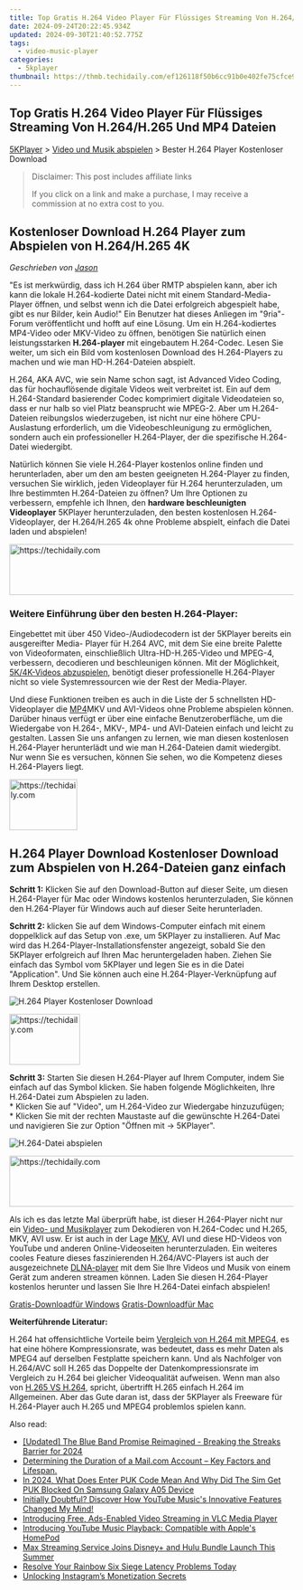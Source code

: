 ```yaml
---
title: Top Gratis H.264 Video Player Für Flüssiges Streaming Von H.264/H.265 Und MP4 Dateien
date: 2024-09-24T20:22:45.934Z
updated: 2024-09-30T21:40:52.775Z
tags:
  - video-music-player
categories:
  - 5kplayer
thumbnail: https://thmb.techidaily.com/ef126118f50b6cc91b0e402fe75cfce958a6a6e6b161357abe8bae35407eca1c.jpg
---
```


## Top Gratis H.264 Video Player Für Flüssiges Streaming Von H.264/H.265 Und MP4 Dateien

[5KPlayer](https://tools.techidaily.com/5kplayer/products/) \> [Video und Musik abspielen](https://tools.techidaily.com/5kplayer/video-music-player/) \> Bester H.264 Player Kostenloser Download 

>  Disclaimer: This post includes affiliate links
>
>  If you click on a link and make a purchase, I may receive a commission at no extra cost to you.
>

## Kostenloser Download H.264 Player zum Abspielen von H.264/H.265 4K

 _Geschrieben von [Jason](https://www.quora.com/profile/Jason-Copper-1)_

"Es ist merkwürdig, dass ich H.264 über RMTP abspielen kann, aber ich kann die lokale H.264-kodierte Datei nicht mit einem Standard-Media-Player öffnen, und selbst wenn ich die Datei erfolgreich abgespielt habe, gibt es nur Bilder, kein Audio!" Ein Benutzer hat dieses Anliegen im "9ria"-Forum veröffentlicht und hofft auf eine Lösung. Um ein H.264-kodiertes MP4-Video oder MKV-Video zu öffnen, benötigen Sie natürlich einen leistungsstarken **H.264-player** mit eingebautem H.264-Codec. Lesen Sie weiter, um sich ein Bild vom kostenlosen Download des H.264-Players zu machen und wie man HD-H.264-Dateien abspielt. 

H.264, AKA AVC, wie sein Name schon sagt, ist Advanced Video Coding, das für hochauflösende digitale Videos weit verbreitet ist. Ein auf dem H.264-Standard basierender Codec komprimiert digitale Videodateien so, dass er nur halb so viel Platz beansprucht wie MPEG-2\. Aber um H.264-Dateien reibungslos wiederzugeben, ist nicht nur eine höhere CPU-Auslastung erforderlich, um die Videobeschleunigung zu ermöglichen, sondern auch ein professioneller H.264-Player, der die spezifische H.264-Datei wiedergibt. 

Natürlich können Sie viele H.264-Player kostenlos online finden und herunterladen, aber um den am besten geeigneten H.264-Player zu finden, versuchen Sie wirklich, jeden Videoplayer für H.264 herunterzuladen, um Ihre bestimmten H.264-Dateien zu öffnen? Um Ihre Optionen zu verbessern, empfehle ich Ihnen, den **hardware beschleunigten Videoplayer** 5KPlayer herunterzuladen, den besten kostenlosen H.264-Videoplayer, der H.264/H.265 4k ohne Probleme abspielt, einfach die Datei laden und abspielen! 

<!-- affiliate ads begin -->
<a href="https://dhgate.sjv.io/c/5597632/1172027/12108" target="_top" id="1172027">
  <img src="//a.impactradius-go.com/display-ad/12108-1172027" border="0" alt="https://techidaily.com" width="728" height="90"/>
</a>
<img height="0" width="0" src="https://dhgate.sjv.io/i/5597632/1172027/12108" style="position:absolute;visibility:hidden;" border="0" />
<!-- affiliate ads end -->

###  Weitere Einführung über den besten H.264-Player:

Eingebettet mit über 450 Video-/Audiodecodern ist der 5KPlayer bereits ein ausgereifter Media- Player für H.264 AVC, mit dem Sie eine breite Palette von Videoformaten, einschließlich Ultra-HD-H.265-Video und MPEG-4, verbessern, decodieren und beschleunigen können. Mit der Möglichkeit, [5K/4K-Videos abzuspielen](https://tools.techidaily.com/5kplayer/video-music-player/), benötigt dieser professionelle H.264-Player nicht so viele Systemressourcen wie der Rest der Media-Player. 

Und diese Funktionen treiben es auch in die Liste der 5 schnellsten HD-Videoplayer die [MP4](https://tools.techidaily.com/5kplayer/video-music-player/)MKV und AVI-Videos ohne Probleme abspielen können. Darüber hinaus verfügt er über eine einfache Benutzeroberfläche, um die Wiedergabe von H.264-, MKV-, MP4- und AVI-Dateien einfach und leicht zu gestalten. Lassen Sie uns anfangen zu lernen, wie man diesen kostenlosen H.264-Player herunterlädt und wie man H.264-Dateien damit wiedergibt. Nur wenn Sie es versuchen, können Sie sehen, wo die Kompetenz dieses H.264-Players liegt. 

<!-- affiliate ads begin -->
<a href="https://aligracehair.sjv.io/c/5597632/2135349/19272" target="_top" id="2135349">
  <img src="//a.impactradius-go.com/display-ad/19272-2135349" border="0" alt="https://techidaily.com" width="120" height="90"/>
</a>
<img height="0" width="0" src="https://aligracehair.sjv.io/i/5597632/2135349/19272" style="position:absolute;visibility:hidden;" border="0" />
<!-- affiliate ads end -->

## H.264 Player Download Kostenloser Download zum Abspielen von H.264-Dateien ganz einfach

**Schritt 1:** Klicken Sie auf den Download-Button auf dieser Seite, um diesen H.264-Player für Mac oder Windows kostenlos herunterzuladen, Sie können den H.264-Player für Windows auch auf dieser Seite herunterladen. 

**Schritt 2:** klicken Sie auf dem Windows-Computer einfach mit einem doppelklick auf das Setup von .exe, um 5KPlayer zu installieren. Auf Mac wird das H.264-Player-Installationsfenster angezeigt, sobald Sie den 5KPlayer erfolgreich auf Ihren Mac heruntergeladen haben. Ziehen Sie einfach das Symbol vom 5KPlayer und legen Sie es in die Datei "Application". Und Sie können auch eine H.264-Player-Verknüpfung auf Ihrem Desktop erstellen.

![H.264 Player Kostenloser Download](https://www.5kplayer.com/video-music-player-de/../video-music-player/img/ui-mac.jpg) 

<!-- affiliate ads begin -->
<a href="https://aligracehair.sjv.io/c/5597632/2135395/19272" target="_top" id="2135395">
  <img src="//a.impactradius-go.com/display-ad/19272-2135395" border="0" alt="https://techidaily.com" width="125" height="90"/>
</a>
<img height="0" width="0" src="https://aligracehair.sjv.io/i/5597632/2135395/19272" style="position:absolute;visibility:hidden;" border="0" />
<!-- affiliate ads end -->

**Schritt 3:** Starten Sie diesen H.264-Player auf Ihrem Computer, indem Sie einfach auf das Symbol klicken. Sie haben folgende Möglichkeiten, Ihre H.264-Datei zum Abspielen zu laden.   
\* Klicken Sie auf "Video", um H.264-Video zur Wiedergabe hinzuzufügen;   
\* Klicken Sie mit der rechten Maustaste auf die gewünschte H.264-Datei und navigieren Sie zur Option "Öffnen mit -> 5KPlayer". 

![H.264-Datei abspielen](https://www.5kplayer.com/video-music-player-de/../video-music-player/img/5kplayer-ver-dlna.jpg) 

<!-- affiliate ads begin -->
<a href="https://ephamedtechinc.pxf.io/c/5597632/2137209/26400" target="_top" id="2137209">
  <img src="//a.impactradius-go.com/display-ad/26400-2137209" border="0" alt="https://techidaily.com" width="728" height="90"/>
</a>
<img height="0" width="0" src="https://ephamedtechinc.pxf.io/i/5597632/2137209/26400" style="position:absolute;visibility:hidden;" border="0" />
<!-- affiliate ads end -->

Als ich es das letzte Mal überprüft habe, ist dieser H.264-Player nicht nur ein [Video- und Musikplayer](https://tools.techidaily.com/5kplayer/video-music-player/) zum Dekodieren von H.264-Codec und H.265, MKV, AVI usw. Er ist auch in der Lage [MKV](https://tools.techidaily.com/5kplayer/video-music-player/), AVI und diese HD-Videos von YouTube und anderen Online-Videoseiten herunterzuladen. Ein weiteres cooles Feature dieses faszinierenden H.264/AVC-Players ist auch der ausgezeichnete [DLNA-player](https://tools.techidaily.com/5kplayer/dlna/) mit dem Sie Ihre Videos und Musik von einem Gerät zum anderen streamen können. Laden Sie diesen H.264-Player kostenlos herunter und lassen Sie Ihre H.264-Datei einfach abspielen! 

[Gratis-Downloadfür Windows](https://tools.techidaily.com/5kplayer/products/) [Gratis-Downloadfür Mac](https://tools.techidaily.com/5kplayer/products/) 

**Weiterführende Literatur:** 

H.264 hat offensichtliche Vorteile beim [Vergleich von H.264 mit MPEG4](https://tools.techidaily.com/macxdvd/products/), es hat eine höhere Kompressionsrate, was bedeutet, dass es mehr Daten als MPEG4 auf derselben Festplatte speichern kann. Und als Nachfolger von H.264/AVC soll H.265 das Doppelte der Datenkompressionsrate im Vergleich zu H.264 bei gleicher Videoqualität aufweisen. Wenn man also von [H.265 VS H.264](https://tools.techidaily.com/winxdvd/products/), spricht, übertrifft H.265 einfach H.264 im Allgemeinen. Aber das Gute daran ist, dass der 5KPlayer als Freeware für H.264-Player auch H.265 und MPEG4 problemlos spielen kann.

<ins class="adsbygoogle"
     style="display:block"
     data-ad-format="autorelaxed"
     data-ad-client="ca-pub-7571918770474297"
     data-ad-slot="1223367746"></ins>

<ins class="adsbygoogle"
     style="display:block"
     data-ad-client="ca-pub-7571918770474297"
     data-ad-slot="8358498916"
     data-ad-format="auto"
     data-full-width-responsive="true"></ins>

<span class="atpl-alsoreadstyle">Also read:</span>
<div><ul>
<li><a href="https://snapchat-videos.techidaily.com/updated-the-blue-band-promise-reimagined-breaking-the-streaks-barrier-for-2024/"><u>[Updated] The Blue Band Promise Reimagined - Breaking the Streaks Barrier for 2024</u></a></li>
<li><a href="https://tech-renaissance.techidaily.com/determining-the-duration-of-a-mailcom-account-key-factors-and-lifespan/"><u>Determining the Duration of a Mail.com Account – Key Factors and Lifespan.</u></a></li>
<li><a href="https://sim-unlock.techidaily.com/in-2024-what-does-enter-puk-code-mean-and-why-did-the-sim-get-puk-blocked-on-samsung-galaxy-a05-device-by-drfone-android/"><u>In 2024, What Does Enter PUK Code Mean And Why Did The Sim Get PUK Blocked On Samsung Galaxy A05 Device</u></a></li>
<li><a href="https://media-tips.techidaily.com/initially-doubtful-discover-how-youtube-musics-innovative-features-changed-my-mind/"><u>Initially Doubtful? Discover How YouTube Music's Innovative Features Changed My Mind!</u></a></li>
<li><a href="https://media-tips.techidaily.com/introducing-free-ads-enabled-video-streaming-in-vlc-media-player/"><u>Introducing Free, Ads-Enabled Video Streaming in VLC Media Player</u></a></li>
<li><a href="https://media-tips.techidaily.com/introducing-youtube-music-playback-compatible-with-apples-homepod/"><u>Introducing YouTube Music Playback: Compatible with Apple's HomePod</u></a></li>
<li><a href="https://media-tips.techidaily.com/max-streaming-service-joins-disneyplus-and-hulu-bundle-launch-this-summer/"><u>Max Streaming Service Joins Disney+ and Hulu Bundle Launch This Summer</u></a></li>
<li><a href="https://win-answers.techidaily.com/resolve-your-rainbow-six-siege-latency-problems-today/"><u>Resolve Your Rainbow Six Siege Latency Problems Today</u></a></li>
<li><a href="https://instagram-video-recordings.techidaily.com/unlocking-instagrams-monetization-secrets/"><u>Unlocking Instagram’s Monetization Secrets</u></a></li>
</ul></div>

